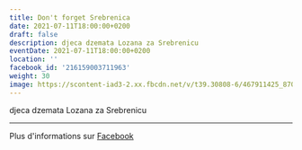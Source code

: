 ```yaml
---
title: Don't forget Srebrenica
date: 2021-07-11T18:00:00+0200
draft: false
description: djeca dzemata Lozana za Srebrenicu
eventDate: 2021-07-11T18:00:00+0200
location: ''
facebook_id: '216159003711963'
weight: 30
image: https://scontent-iad3-2.xx.fbcdn.net/v/t39.30808-6/467911425_8702124949883247_8451066247417132989_n.jpg?_nc_cat=103&ccb=1-7&_nc_sid=9e60e4&_nc_ohc=Z8al4cFxgLwQ7kNvwHR1CHZ&_nc_oc=AdlGEP9hqB824v9tAflopolIKb_24BCrefeTavfipHfcNfPOxK4G1eWuMKH0PKsHBrk&_nc_zt=23&_nc_ht=scontent-iad3-2.xx&edm=ABTKTjYEAAAA&_nc_gid=QeFCQqooFqKNpN66x19d5w&oh=00_AfYdweiUIajKJdxo8NObaWSLUrj8JpA7p6wBy7NCRwpMXg&oe=68C94299
---
```


djeca dzemata Lozana za Srebrenicu

---

Plus d'informations sur [Facebook](https://facebook.com/events/216159003711963)